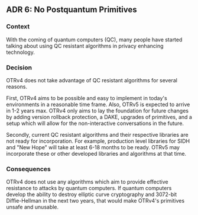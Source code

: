 ## ADR 6: No Postquantum Primitives

### Context

With the coming of quantum computers (QC), many people have started talking
about using QC resistant algorithms in privacy enhancing technology.

### Decision

OTRv4 does not take advantage of QC resistant algorithms for several reasons.

First, OTRv4 aims to be possible and easy to implement in today's environments
in a reasonable time frame. Also, OTRv5 is expected to arrive in 1-2 years max.
OTRv4 only aims to lay the foundation for future changes by adding version
rollback protection, a DAKE, upgrades of primitives, and a setup which will
allow for the non-interactive conversations in the future.

Secondly, current QC resistant algorithms and their respective libraries are not
ready for incorporation. For example, production level libraries for SIDH and
"New Hope" will take at least 6-18 months to be ready. OTRv5 may incorporate
these or other developed libraries and algorithms at that time.

### Consequences

OTRv4 does not use any algorithms which aim to provide effective resistance to
attacks by quantum computers. If quantum computers develop the ability to
destroy elliptic curve cryptography and 3072-bit Diffie-Hellman in the next
two years, that would make OTRv4's primitives unsafe and unusable.
